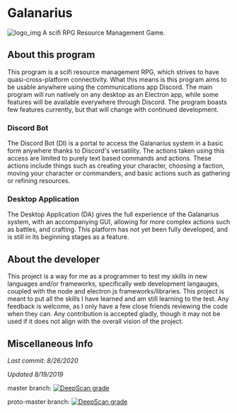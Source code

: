 # Galanarius

![logo_img](https://upload.wikimedia.org/wikipedia/commons/thumb/7/7d/LetterG.svg/120px-LetterG.svg.png)
A scifi RPG Resource Management Game.

## About this program

This program is a scifi resource management RPG, which strives to have quasi-cross-platform connectivity.
What this means is this program aims to be usable anywhere using the communications app Discord.
The main program will run natively on any desktop as an Electron app, while some features will
be available everywhere through Discord. The program boasts few features currently,
but that will change with continued development.

### Discord Bot

The Discord Bot (DI) is a portal to access the Galanarius system in a basic form anywhere
thanks to Discord's versatility. The actions taken using this access are limited to purely text based
commands and actions. These actions include things such as creating your character, choosing a faction,
moving your character or commanders, and basic actions such as gathering or refining resources.

### Desktop Application

The Desktop Application (DA) gives the full experience of the Galanarius system,
with an accompanying GUI, allowing for more complex actions such as battles, and crafting.
This platform has not yet been fully developed, and is still in its beginning stages as a feature.

## About the developer

This project is a way for me as a programmer to test my skills in new languages and/or frameworks,
specifically web development langauges, coupled with the node and electron js frameworks/libraries.
This project is meant to put all the skills I have learned and am still learning to the test.
Any feedback is welcome, as I only have a few close friends reviewing the code when they can.
Any contribution is accepted gladly, though it may not be used if it does not align with
the overall vision of the project.

## Miscellaneous Info

*Last commit: 8/26/2020*

*Updated 8/19/2019*

master branch:
[![DeepScan grade](https://deepscan.io/api/teams/7180/projects/9353/branches/120736/badge/grade.svg)](https://deepscan.io/dashboard#view=project&tid=7180&pid=9353&bid=120736)

proto-master branch:
[![DeepScan grade](https://deepscan.io/api/teams/7180/projects/9353/branches/120744/badge/grade.svg)](https://deepscan.io/dashboard#view=project&tid=7180&pid=9353&bid=120744)
